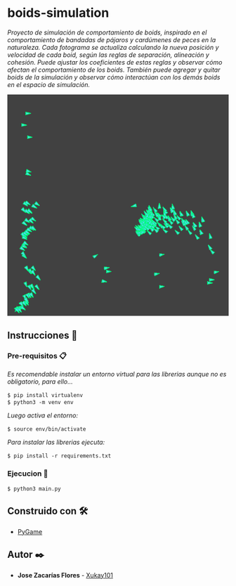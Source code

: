 # boids-simulation

_Proyecto de simulación de comportamiento de boids, inspirado en el comportamiento de bandadas de pájaros y cardúmenes de peces en la naturaleza.
Cada fotograma se actualiza calculando la nueva posición y velocidad de cada boid, según las reglas de separación, alineación y cohesión.
Puede ajustar los coeficientes de estas reglas y observar cómo afectan el comportamiento de los boids. También puede agregar y quitar boids de la simulación y observar cómo interactúan con los demás boids en el espacio de simulación._

<p align="center"><img src='https://raw.githubusercontent.com/Xukay101/boids-simulation/master/boids.gif' /></p>

## Instrucciones 🔧

### Pre-requisitos 📋

_Es recomendable instalar un entorno virtual para las librerias aunque no es obligatorio, para ello..._

```
$ pip install virtualenv
$ python3 -m venv env
```

_Luego activa el entorno:_
```
$ source env/bin/activate
```

_Para instalar las librerias ejecuta:_

```
$ pip install -r requirements.txt
```

### Ejecucion 🚀

```
$ python3 main.py
```

## Construido con 🛠️

* [PyGame](https://www.pygame.org/docs/) 

## Autor ✒️

* **Jose Zacarías Flores**  - [Xukay101](https://github.com/Xukay101)
